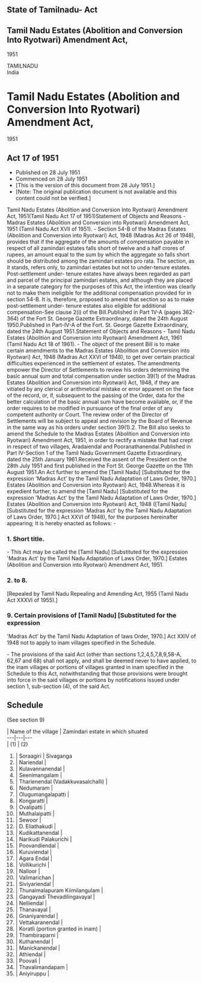 ## State of Tamilnadu- Act

## Tamil Nadu Estates (Abolition and Conversion Into Ryotwari) Amendment Act,
1951

TAMILNADU  
India

# Tamil Nadu Estates (Abolition and Conversion Into Ryotwari) Amendment Act,
1951

## Act 17 of 1951

  * Published on 28 July 1951 
  * Commenced on 28 July 1951 
  * [This is the version of this document from 28 July 1951.] 
  * [Note: The original publication document is not available and this content could not be verified.] 

Tamil Nadu Estates (Abolition and Conversion Into Ryotwari) Amendment Act,
1951(Tamil Nadu Act 17 of 1951)Statement of Objects and Reasons - Madras
Estates (Abolition and Conversion into Ryotwari) Amendment Act, 1951 (Tamil
Nadu Act XVII of 1951). - Section 54-B of the Madras Estates (Abolition and
Conversion into Ryotwari) Act, 1948 (Madras Act 26 of 1948), provides that if
the aggregate of the amounts of compensation payable in respect of all
zamindari estates falls short of twelve and a half crores of rupees, an amount
equal to the sum by which the aggregate so falls short should be distributed
among the zamindari estates pro rata. The section, as it stands, refers only,
to zamindari estates but not to under-tenure estates. Post-settlement under-
tenure estates have always been regarded as part and parcel of the principal
zamindari estates, and although they are placed in a separate category for the
purposes of this Act, the intention was clearly not to make them ineligible
for the additional compensation provided for in section 54-B. It is,
therefore, proposed to amend that section so as to make post-settlement under-
tenure estates also eligible for additional compensation-See clause 2(i) of
the Bill.Published in Part 1V-A (pages 362-364) of the Fort St. George Gazette
Extraordinary, dated the 24th August 1950.Published in Part-IV-A of the Fort.
St. George Gazette Extraordinary, dated the 24th August 1951.Statement of
Objects and Reasons - Tamil Nadu Estates (Abolition and Conversion into
Ryotwari) Amendment Act, 1961 (Tamil Nadu Act 18 of 1961). - The object of the
present Bill is to make certain amendments to the Madras Estates (Abolition
and Conversion into Ryotwari) Act, 1948 (Madras Act XXVI of 1948), to get over
certain practical difficulties experienced in the settlement of estates. The
amendments empower the Director of Settlements to review his orders
determining the basic annual sum and total compensation under section 39(1) of
the Madras Estates (Abolition and Conversion into Ryotwari) Act, 1948, if they
are vitiated by any clerical or arithmetical mistake or error apparent on the
face of the record, or, if, subsequent to the passing of the Order, data for
the better calculation of the basic annual sum have become available, or, if
the order requires to be modified in pursuance of the final order of any
competent authority or Court. The review order of the Director of Settlements
will be subject to appeal and revision by the Board of Revenue in the same way
as his orders under section 39(1).2\. The Bill also seeks to amend the
Schedule to the Madras Estates (Abolition and Conversion into Ryotwari)
Amendment Act, 1951, in order to rectify a mistake that had crept in respect
of two villages, Aradaiendal and Pooranathanendal.Published in Part IV-Section
1 of the Tamil Nadu Government Gazette Extraordinary, dated the 25th January
1961.Received the assent of the President on the 28th July 1951 and first
published in the Fort St. George Gazette on the 11th August 1951.An Act
further to amend the [Tamil Nadu] [Substituted for the expression 'Madras Act'
by the Tamil Nadu Adaptation of Laws Order, 1970.] Estates (Abolition and
Conversion into Ryotwari) Act, 1948.Whereas it is expedient further, to amend
the [Tamil Nadu] [Substituted for the expression 'Madras Act' by the Tamil
Nadu Adaptation of Laws Order, 1970.] Estates (Abolition and Conversion into
Ryotwari) Act, 1948 ([Tamil Nadu] [Substituted for the expression 'Madras Act'
by the Tamil Nadu Adaptation of Laws Order, 1970.] Act XXVI of 1948), for the
purposes hereinafter appearing; It is hereby enacted as follows: -

### 1. Short title.

\- This Act may be called the [Tamil Nadu] [Substituted for the expression
'Madras Act' by the Tamil Nadu Adaptation of Laws Order, 1970.] Estates
(Abolition and Conversion into Ryotwari) Amendment Act, 1951.

### 2. to 8.

[Repealed by Tamil Nadu Repealing and Amending Act, 1955 (Tamil Nadu Act XXXVI
of 1955).]

### 9. Certain provisions of [Tamil Nadu] [Substituted for the expression
'Madras Act' by the Tamil Nadu Adaptation of laws Order, 1970.] Act XXIV of
1948 not to apply to inam villages specified in the Schedule.

\- The provisions of the said Act (other than sections 1,2,4,5,7,8,9,58-A,
62,67 and 68) shall not apply, and shall be deemed never to have applied, to
the inam villages or portions of villages granted in inam specified in the
Schedule to this Act, notwithstanding that those provisions were brought into
force in the said villages or portions by notifications issued under section
1, sub-section (4), of the said Act.

## Schedule

(See section 9)

| Name of the village | Zamindari estate in which situated  
---|---|---  
| (1) | (2)  
1. | Soraagiri | Sivaganga  
2. | Nariendal |   
3. | Kulavannanendal |   
4. | Seenimangalam |   
5. | Tharienendal (Vadakkuvasalchalli) |   
6. | Nedumaram |   
7. | Olugumangalapatti |   
8. | Kongaratti |   
9. | Ovalipatti |   
10. | Muthalaipatti |   
11. | Sewoor |   
12. | D. Eliathakudi |   
13. | Kudikattanendal |   
14. | Narikudi Palakurichi |   
15. | Poovandiendal |   
16. | Kuruviendal |   
17. | Agara Endal |   
18. | Vollikurichi |   
19. | Nalloor |   
20. | Valimarichan |   
21. | Siviyariendal |   
22. | Thunaimalapuram Kiimilangulam |   
23. | Gangayadi Thevadilingavayal |   
24. | Nelliendal |   
25. | Thanavayal |   
26. | Gnaniyarendal |   
27. | Vettakaranendal |   
28. | Koratli (portion granted in inam) |   
29. | Thambiraparni |   
30. | Kuthanendal |   
31. | Manickanendal |   
32. | Athiendal |   
33. | Poovali |   
34. | Thavalimandapam |   
35. | Aniyiruppu | 

